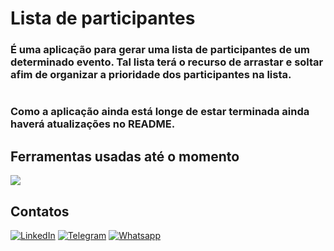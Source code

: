 # Lista de participantes

### É uma aplicação para gerar uma lista de participantes de um determinado evento. Tal lista terá o recurso de arrastar e soltar afim de organizar a prioridade dos participantes na lista.

#

### Como a aplicação ainda está longe de estar terminada ainda haverá atualizações no README.

## Ferramentas usadas até o momento

![](https://img.shields.io/badge/jQuery-0769AD?style=for-the-badge&logo=jquery&logoColor=white)

## Contatos
[![LinkedIn](https://img.shields.io/badge/LinkedIn-0077B5?style=for-the-badge&logo=linkedin&logoColor=white)](https://www.linkedin.com/in/raphael-azambuja-15001a212/)
[![Telegram](https://img.shields.io/badge/Telegram-2CA5E0?style=for-the-badge&logo=telegram&logoColor=white)](https://t.me/RaphaelAzambuja)
[![Whatsapp](https://img.shields.io/badge/WhatsApp-25D366?style=for-the-badge&logo=whatsapp&logoColor=white)](https://api.whatsapp.com/send/?phone=554899341106&text&type=phone_number&app_absent=0)
